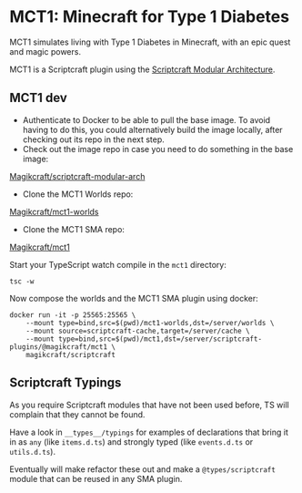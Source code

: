 # MCT1: Minecraft for Type 1 Diabetes

MCT1 simulates living with Type 1 Diabetes in Minecraft, with an epic quest and magic powers.

MCT1 is a Scriptcraft plugin using the [Scriptcraft Modular Architecture](https://github.com/Magikcraft/scriptcraft-modular-arch).

## MCT1 dev

- Authenticate to Docker to be able to pull the base image. To avoid having to do this, you could alternatively build the image locally, after checking out its repo in the next step.
- Check out the image repo in case you need to do something in the base image:

[Magikcraft/scriptcraft-modular-arch](https://github.com/Magikcraft/scriptcraft-modular-arch)

- Clone the MCT1 Worlds repo:

[Magikcraft/mct1-worlds](https://github.com/Magikcraft/mct1-worlds)

- Clone the MCT1 SMA repo:

[Magikcraft/mct1](https://github.com/Magikcraft/mct1)

Start your TypeScript watch compile in the `mct1` directory:

    tsc -w

Now compose the worlds and the MCT1 SMA plugin using docker:

    docker run -it -p 25565:25565 \
        --mount type=bind,src=$(pwd)/mct1-worlds,dst=/server/worlds \
        --mount source=scriptcraft-cache,target=/server/cache \
        --mount type=bind,src=$(pwd)/mct1,dst=/server/scriptcraft-plugins/@magikcraft/mct1 \
        magikcraft/scriptcraft

## Scriptcraft Typings

As you require Scriptcraft modules that have not been used before, TS will complain that they cannot be found.

Have a look in `__types__/typings` for examples of declarations that bring it in as `any` (like `items.d.ts`) and strongly typed (like `events.d.ts` or `utils.d.ts`).

Eventually will make refactor these out and make a `@types/scriptcraft` module that can be reused in any SMA plugin.